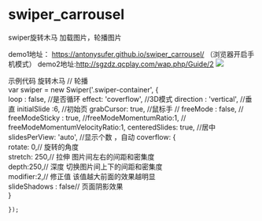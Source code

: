 # swiper_carrousel
swiper旋转木马 加载图片，轮播图片

demo1地址： https://antonysufer.github.io/swiper_carrousel/ （浏览器开启手机模式）
demo2地址:http://sgzdz.qcplay.com/wap.php/Guide/2
![](https://github.com/AntonySufer/swiper_carrousel/ewm.png)  


示例代码  旋转木马
// 轮播  
    var swiper = new Swiper('.swiper-container', {  
        loop : false,  //是否循环
        effect: 'coverflow',  //3D模式
        direction : 'vertical',  //垂直
        initialSlide :6, //初始页
        grabCursor: true,  //鼠标手
        //  freeMode : false,
         // freeModeSticky : true,
         //freeModeMomentumRatio:1,
        //  freeModeMomentumVelocityRatio:1,
        centeredSlides: true,   //居中
        slidesPerView: 'auto',   //显示个数 ，自动
        coverflow: {  
             rotate: 0,// 旋转的角度  
            stretch: 250,// 拉伸   图片间左右的间距和密集度  
            depth:250,// 深度   切换图片间上下的间距和密集度  
            modifier:2,// 修正值 该值越大前面的效果越明显  
            slideShadows : false// 页面阴影效果  
        }
      
    });  
